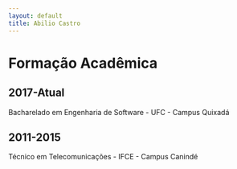 ```yaml
---
layout: default
title: Abilio Castro
---
```

# Formação Acadêmica
## 2017-Atual 
Bacharelado em Engenharia de Software - UFC - Campus Quixadá
## 2011-2015
Técnico em Telecomunicações - IFCE - Campus Canindé

